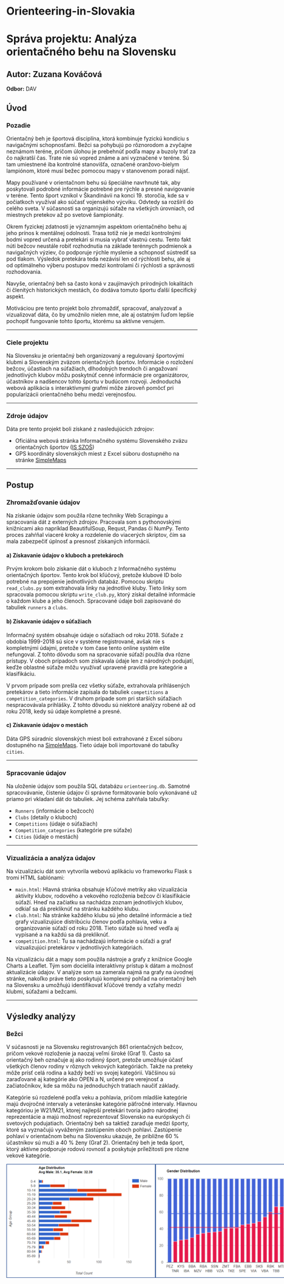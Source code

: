 # Orienteering-in-Slovakia

# Správa projektu: Analýza orientačného behu na Slovensku

## Autor: Zuzana Kováčová  
**Odbor:** DAV  

## Úvod

### Pozadie
Orientačný beh je športová disciplína, ktorá kombinuje fyzickú kondíciu s navigačnými schopnosťami. Bežci sa pohybujú po rôznorodom a zvyčajne neznámom teréne, pričom úlohou je prebehnúť podľa mapy a buzoly trať za čo najkratší čas. Trate nie sú vopred známe a ani vyznačené v teréne. Sú tam umiestnené iba kontrolné stanovišťa, označené oranžovo-bielym lampiónom, ktoré musí bežec pomocou mapy v stanovenom poradí nájsť. 

Mapy používané v orientačnom behu sú špeciálne navrhnuté tak, aby poskytovali podrobné informácie potrebné pre rýchle a presné navigovanie v teréne. Tento šport vznikol v Škandinávii na konci 19. storočia, kde sa v počiatkoch využíval ako súčasť vojenského výcviku. Odvtedy sa rozšíril do celého sveta. V súčasnosti sa organizujú súťaže na všetkých úrovniach, od miestnych pretekov až po svetové šampionáty.

Okrem fyzickej zdatnosti je významným aspektom orientačného behu aj jeho prínos k mentálnej odolnosti. Trasa totiž nie je medzi kontrolnými bodmi vopred určená a pretekári si musia vybrať vlastnú cestu. Tento fakt núti bežcov neustále robiť rozhodnutia na základe terénnych podmienok a navigačných výziev, čo podporuje rýchle myslenie a schopnosť sústrediť sa pod tlakom. Výsledok pretekára teda nezávisí len od rýchlosti behu, ale aj od optimálneho výberu postupov medzi kontrolami či rýchlosti a správnosti rozhodovania.

Navyše, orientačný beh sa často koná v zaujímavých prírodných lokalitách či členitých historických mestách, čo dodáva tomuto športu ďalší špecifický aspekt.

Motiváciou pre tento projekt bolo zhromaždiť, spracovať, analyzovať a vizualizovať dáta, čo by umožnilo nielen mne, ale aj ostatným ľuďom lepšie pochopiť fungovanie tohto športu, ktorému sa aktívne venujem.

---

### Ciele projektu
Na Slovensku je orientačný beh organizovaný a regulovaný športovými klubmi a Slovenským zväzom orientačných športov. Informácie o rozložení bežcov, účastiach na súťažiach, dlhodobých trendoch či angažovaní jednotlivých klubov môžu poskytnúť cenné informácie pre organizátorov, účastníkov a nadšencov tohto športu v budúcom rozvoji. Jednoduchá webová aplikácia s interaktívnymi grafmi môže zároveň pomôcť pri popularizácii orientačného behu medzi verejnosťou.

---

### Zdroje údajov
Dáta pre tento projekt boli získané z nasledujúcich zdrojov:
- Oficiálna webová stránka Informačného systému Slovenského zväzu orientačných športov ([IS SZOŠ](https://is.orienteering.sk))
- GPS koordináty slovenských miest z Excel súboru dostupného na stránke [SimpleMaps](https://simplemaps.com/data/sk-cities)

---

## Postup

### Zhromažďovanie údajov
Na získanie údajov som použila rôzne techniky Web Scrapingu a spracovania dát z externých zdrojov. Pracovala som s pythonovskými knižnicami ako napríklad BeautifulSoup, Requst, Pandas či NumPy. Tento proces zahŕňal viaceré kroky a rozdelenie do viacerých skriptov, čím sa mala zabezpečiť úplnosť a presnosť získaných informácií.

#### a) Získavanie údajov o kluboch a pretekároch
Prvým krokom bolo získanie dát o kluboch z Informačného systému orientačných športov. Tento krok bol kľúčový, pretože klubové ID bolo potrebné na prepojenie jednotlivých databáz. Pomocou skriptu `read_clubs.py` som extrahovala linky na jednotlivé kluby. Tieto linky som spracovala pomocou skriptu `write_club.py`, ktorý získal detailné informácie o každom klube a jeho členoch. Spracované údaje boli zapisované do tabuliek `runners` a `clubs`.

#### b) Získavanie údajov o súťažiach
Informačný systém obsahuje údaje o súťažiach od roku 2018. Súťaže z obdobia 1999-2018 sú síce v systéme registrované, avšak nie s kompletnými údajmi, pretože v tom čase tento online systém ešte nefungoval. Z tohto dôvodu som na spracovanie súťaží použila dva rôzne prístupy. V oboch prípadoch som získavala údaje len z národných podujatí, keďže oblastné súťaže môžu využívať upravené pravidlá pre kategórie a klasifikáciu. 

V prvom prípade som prešla cez všetky súťaže, extrahovala prihlásených pretekárov a tieto informácie zapísala do tabuliek `competitions` a `competition_categories`. V druhom prípade som pri starších súťažiach nespracovávala prihlášky. Z tohto dôvodu sú niektoré analýzy robené až od roku 2018, kedy sú údaje kompletné a presné.


#### c) Získavanie údajov o mestách
Dáta GPS súradníc slovenských miest boli extrahované z Excel súboru dostupného na [SimpleMaps](https://simplemaps.com/data/sk-cities). Tieto údaje boli importované do tabuľky `cities`.

---

### Spracovanie údajov
Na uloženie údajov som použila SQL databázu `orienteering.db`. Samotné spracovávanie, čistenie údajov či správne formátovanie bolo vykonávané už priamo pri vkladaní dát do tabuliek. Jej schéma zahŕňala tabuľky:  
- `Runners` (informácie o bežcoch)  
- `Clubs` (detaily o kluboch)  
- `Competitions` (údaje o súťažiach)  
- `Competition_categories` (kategórie pre súťaže)  
- `Cities` (údaje o mestách)  

---

### Vizualizácia a analýza údajov
Na vizualizáciu dát som vytvorila webovú aplikáciu vo frameworku Flask s tromi HTML šablónami:
- `main.html`: Hlavná stránka obsahuje kľúčové metriky ako vizualizácia aktivity klubov, rodového a vekového rozloženia bežcov či klasifikácie súťaží. Hneď na začiatku sa nachádza zoznam jednotlivých klubov, odkiaľ sa dá prekliknúť na stránku každého klubu.
- `club.html`: Na stránke každého klubu sú jeho detailné informácie a tiež grafy vizualizujúce distribúciu členov podľa pohlavia, veku a organizovanie súťaží od roku 2018. Tieto súťaže sú hneď vedľa aj vypísané a na každú sa dá prekliknúť.
- `competition.html`: Tu sa nachádzajú informácie o súťaži a graf vizualizujúci pretekárov v jednotlivých kategóriách.

Na vizualizáciu dát a mapy som použila nástroje a grafy z knižnice Google Charts a Leaflet. Tým som docielila interaktívny prístup k dátam a možnosť aktualizácie údajov.
V analýze som sa zamerala najmä na grafy na úvodnej stránke, nakoľko práve tieto poskytujú komplexný pohľad na orientačný beh na Slovensku a umožňujú identifikovať kľúčové trendy a vzťahy medzi klubmi, súťažami a bežcami.

---

## Výsledky analýzy

### Bežci
V súčasnosti je na Slovensku registrovaných 861 orientačných bežcov, pričom vekové rozloženie ja naozaj veľmi široké (Graf 1). Často sa orientačný beh označuje aj ako rodinný šport, pretože umožňuje účasť všetkých členov rodiny v rôznych vekových kategóriách. Takže na preteky môže prísť celá rodina a každý beží vo svojej kategórií. Väčšinou sú zaraďované aj kategórie ako OPEN a N, určené pre verejnosť a začiatočníkov, kde sa môžu na jednoduchých tratiach naučiť základy.

Kategórie sú rozdelené podľa veku a pohlavia, pričom mladšie kategórie majú dvojročné intervaly a veteránske kategórie päťročné intervaly. Hlavnou kategóriou je W21/M21, ktorej najlepší pretekári tvoria jadro národnej reprezentácie a majú možnosť reprezentovať Slovensko na európskych či svetových podujatiach.
Orientačný beh sa taktiež zaraďuje medzi športy, ktoré sa vyznačujú vyváženým zastúpením oboch pohlaví. Zastúpenie pohlaví v orientačnom behu na Slovensku ukazuje, že približne 60 % účastníkov sú muži a 40 % ženy (Graf 2). Orientačný beh je teda šport, ktorý aktívne podporuje rodovú rovnosť a poskytuje príležitosti pre rôzne vekové kategórie. 

<div style="display: flex; justify-content: space-around; align-items: flex-start;">
<img src="/images/graf1.png" alt="Graf 1" height="300"> <img src="/images/graf2.png" alt="Graf 2" height="300">

*Graf 1: Graf zobrazuje rozdelenie bežcov podľa vekových skupín, čím umožňuje pochopiť demografické zloženie bežcov a identifikovať, ktoré skupiny sú najpočetnejšie.*  
*Graf 2: Vizualizuje rozdelenie mužov a žien v jednotlivých kluboch. Podiel žien a mužov je zobrazený ako stĺpce a horizontálne čiary predstavujú celkové priemery.*



### Kluby
SZOŠ má momentálne 21 registrovaných členských klubov. Predstavujú lokálnu úroveň a všetky sú spolu pridružené k národnej úrovni riadiaceho orgánu SZOŠ. Kluby sú väčšinou otvorené pre všetkých záujemcov a v prípade záujmu je tak možné kontaktovať priamo klub v blízkosti. Kluby sú zväčša situované v krajských mestách pričom Bratislavský kraj má väčšinové zastúpenie nielen vo výrazne väčšom počte klubov, ale aj celkovom počte pretekárov (Graf 3). Zaujímavosťou je, že viac než polovica pretekárov pochádza len z 5 najväčších klubov (Graf 4). Zvyšné kluby tvoria len menšinové zastúpenie, pričom ich počet členov nepresahuje hranicu 50.

Kluby sú taktiež zodpovedné za organizovanie pretekov, pričom táto úloha by sa mala počas roka a jednotlivých sezón striedať, aby sa rovnomerne zapojil každý klub. Celkový počet organizovaných pretekov, však môže byť skresľujúci nakoľko kluby sú rôzne veľké (Graf 5). Je rozdiel, či národnú súťaž organizuje klub s 10 členmi alebo vyše 100, kde sa práca prerozdelí. Z tohto dôvodu Graf 6 vyobrazuje počet členov na jednu organizovanú súťaž (čím vyššie číslo, tým horšia vizitka pre klub). Z grafu môžeme vidieť veľký nepomer, pričom až 7 klubov neorganizovalo za posledných 6 rokov žiadnu súťaž. V tomto prípade ide o malé kluby, ale aj toto môže byť predmetom diskusie a zefektívnenia spolupráce do budúcna.

Zaujímavým meradlom môže byť aj opačný pohľad, keď sa zameriame na aktivitu členov vzhľadom na absolvované preteky. Aj pri tomto porovnaní je možné vidieť, že 3 kluby sú takmer neaktívne (Graf 7). Rozdiely medzi klubmi sú o niečo menšie, avšak celkovo sa dá povedať, že priemerná účasť na pretekoch je pomerne nízka, na to, že každoročne býva v priemere 18 celoslovenských pretekov. Aj toto odzrkadľuje situáciu v kluboch, kde je registrovaných veľa neaktívnych alebo skôr hobby bežcov, ktorí sa zúčastňujú pretekov len príležitostne a tým znižujú celkový priemer.

### Súťaže
Slovensko má ideálne podmienky na orientačný beh, vrátane krásnej prírody s rozmanitým terénom a kvalitných kartografov, ktorí vytvárajú mapy na svetovej úrovni. Už v minulosti sa tu úspešne zorganizovalo niekoľko významných medzinárodných či svetových podujatí. Naposledy sa tak stalo v roku 2023, kedy Košice hostili Veteránske majstrovstvá sveta.

Orientačný beh sa odohráva v rôznych prostrediach – od lesov po mestské centrá, v každom ročnom období. Ponúka rôzne formy a disciplíny, vrátane klasických pretekov na dlhé a stredné trate, šprintu, nočných pretekov či pretekov s rôznymi formami prepojenia iných športov, ako napríklad orientácia na horských bicykloch alebo lyžiach. Najnovšou disciplínou je knock-out šprint, ktorý sa skladá z viacerých vyraďovacích kôl a je tak atraktívnejší najmä pre divákov. Všetky disciplíny však spája spoločný cieľ, a to nájsť všetky kontrolné body v určenom poradí a byť najrýchlejší.
Obľúbenosť disciplín závisí najmä od preferencií jednotlivých bežcov (Graf 8). V minulosti sa pretekalo len na dlhých a stredných tratiach, no dnes sa tešia obľúbenosti aj šprinty, ktoré sú typické svojou dynamickosťou a mestským terénom.

Každoročne sa organizuje veľa rôznych súťaží. V rámci Slovenska sú rozdelené na oblastné, školské a celoslovenské. V analýze som sa venovala práve celoslovenským pretekom, nakoľko na školských sa zúčastňujú aj neregistrovaní bežci a pri oblastných sa pravidlá klasifikácie a rozdelenia kategórií mierne líšia.

Celoslovenské preteky zahŕňajú Slovenské rebríčky a majstrovstvá Slovenska. Majstrovstvá Slovenska sa pre každú disciplínu konajú raz za sezónu, zatiaľ čo Slovenské rebríčky tvoria zvyšok. V oboch prípadoch sa získavajú body, ktoré sa počítajú do celoslovenského rankingu.

Počas sezóny, ktorá trvá približne od marca do konca novembra, sú preteky rozdelené zväčša rovnomerne. Výnimkou sú letné prázdniny kedy ich je menej, pretože pretekári často cestujú na medzinárodné preteky a sústredenia do zahraničných terénov. Organizačnú štruktúru pretekov na Slovensku tvoria samotné kluby, a preto by si túto povinnosť mali rovnomerne prerozdeliť, aby každý prispel svojím podielom. Aj napriek tomu sú niektoré kluby aktívnejšie ako iné a majú tradíciu organizovať rovnaké preteky každý rok v podobnom termíne. Medzi takéto kluby patrí napríklad TKE (Karst) alebo BBA (Cesom). Práve tieto preteky s tradičným charakterom patria medzi najnavštevovanejšie (Graf 9). Pretekári si ich obľúbili a vždy vedia, čo môžu očakávať. Spôsobené je to najmä vďaka vybudovaniu si dlhoročnej tradície a kvality. Z grafu je tiež možné vidieť mierne klesajúcu tendenciu, čo sa týka počtu účastníkov na priebeh sezóny. Ku koncu sezóny býva menšia účasť na pretekoch, čo odzrkadľuje najmä nastavenie pretekárov. Po zimnej pauze sa všetci tešia na preteky, zatiaľ čo po lete sa účasť znižuje. Výnimku tvoria spomínané tradičné letné preteky.

Každá sezóna je plánovaná tak, aby bol počet pretekov pomerne stabilný. Výrazný pokles nastal v rokoch 2020-2021, keď bol šport obmedzený kvôli pandémii COVID-19 (Graf 10). Dôsledky tohto poklesu sú viditeľné aj v prítomnosti, keď sa počet účastníkov stále nedostal na úroveň pred pandémiou. Dôvodov je viacero, pričom medzi najvýraznejšie patrí prerušená práca s mládežou, čo spôsobilo výrazné oslabenie mládežníckej základne najmä v aktuálnom veku 16-20 rokov (Graf 11). Taktiež niektoré kluby čelili finančným problémom či ľudia zmenili návyky a sociálne interakcie.

Napriek všetkým týmto nepriaznivým faktorom sa zväz aj kluby snažia obnoviť pôvodne počty rôznymi iniciatívami ako sú rôzne promo akcie, školské preteky či náborové krúžky, ktoré majú za cieľ predstaviť tento šport verejnosti a získať väčšiu podporu.
Okrem spomínaného faktu, že orientačný beh je často rodinným športom, je zaujímavý aj vzťah veku a počtu absolvovaných pretekov (Graf 12). Okrem mládežníckych kategórií sa najmä v tých starších nachádzajú stále aktívni pretekári, ktorí majú absolvovaných najviac pretekov. Môže sa to zdať samozrejmé, keďže mali viac času, ale v porovnaní s inými športami ide skôr o raritu. Aj to dokazuje, že je to skutočne šport pre všetky vekové kategórie a v budúcnosti má veľký potenciál.

---

## Záver
Orientačný beh má na Slovensku dlhú históriu, no aj tak sa dá povedať, že stále sa len rozvíja. Napríklad, susedné Česko má päťkrát viac bežcov a vyššiu úroveň systematickej práce s mládežou aj dospelými. Česi patria k svetovej špičke, zatiaľ čo úspechy slovenských bežcov na svetových podujatiach sú zatiaľ ojedinelé. Verím, že aj tento projekt pomôže nahliadnuť do fungovania orientačného behu na Slovensku a s prípadným rozšírením prispeje k jeho budúcemu rozvoju.
Celkovo tento projekt zhromaždil, spracoval a analyzoval údaje o orientačnom behu na Slovensku. Vytvorená webová aplikácia poskytuje zaujímavý pohľad na tento šport, pomáha pochopiť dlhoročné trendy, účasti pretekárov či aktivity klubov.
Skúsenosti získané z tohto projektu mi zdôraznili dôležitosť práce s dátami, keďže práve oni môžu byť kľúčovým nástrojom na riešenie problematiky v danej sfére. Osobne ma spracovanie dát a ich následná analýza veľmi bavila a poskytla mi nový pohľad na šport, ktorému sa venujem.

---

## Zdroje
- [IS SZOŠ](https://is.orienteering.sk)  
- [SimpleMaps](https://simplemaps.com/data/sk-cities)  
